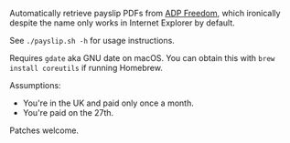 Automatically retrieve payslip PDFs from [ADP Freedom](https://myfreedom.adp.com), which ironically despite the name only works in Internet Explorer by default.

See `./payslip.sh -h` for usage instructions.

Requires `gdate` aka GNU date on macOS. You can obtain this with `brew install coreutils` if running Homebrew.

Assumptions:
 - You're in the UK and paid only once a month.
 - You're paid on the 27th.

Patches welcome.
